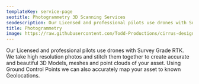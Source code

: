```yaml
---
templateKey: service-page
seotitle: Photogrammetry 3D Scanning Services 
seodescription: Our Licensed and professional pilots use drones with Survey Grade RTK. We take high resolution photos and stitch them together to create accurate and beautiful 3D Models
title: Photogrammetry
image: https://raw.githubusercontent.com/Todd-Productions/cirrus-designs/master/src/img/content/photogrammetry/photogrammetry.jpg
---
```


Our Licensed and professional pilots use drones with Survey Grade RTK. We take high resolution photos and stitch them together to create accurate and beautiful 3D Models, meshes and point clouds of your asset. Using Ground Control Points we can also accurately map your asset to known Geolocations.
